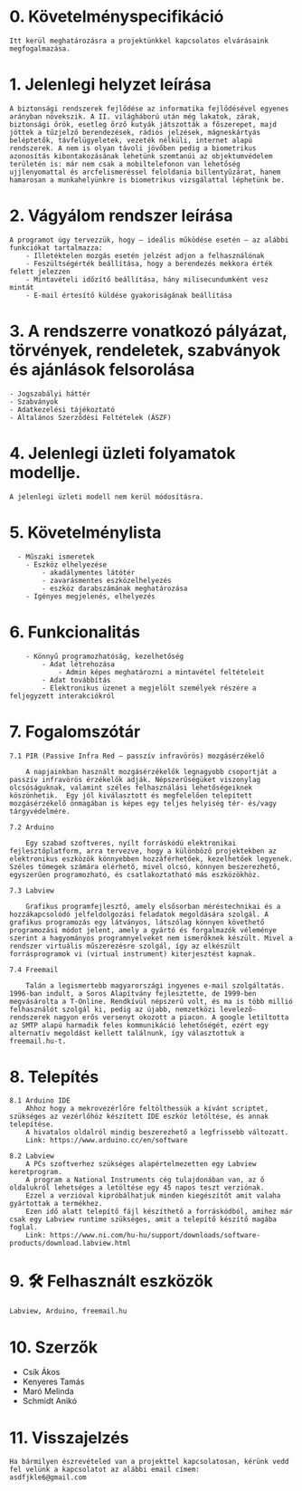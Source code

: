 # 0. Követelményspecifikáció
    Itt kerül meghatározásra a projektünkkel kapcsolatos elvárásaink megfogalmazása.

# 1. Jelenlegi helyzet leírása
    A biztonsági rendszerek fejlődése az informatika fejlődésével egyenes arányban növekszik. A II. világháború után még lakatok, zárak, biztonsági őrök, esetleg őrző kutyák játszották a főszerepet, majd jöttek a tűzjelző berendezések, rádiós jelzések, mágneskártyás beléptetők, távfelügyeletek, vezeték nélküli, internet alapú rendszerek. A nem is olyan távoli jövőben pedig a biometrikus azonosítás kibontakozásának lehetünk szemtanúi az objektumvédelem területén is: már nem csak a mobiltelefonon van lehetőség ujjlenyomattal és arcfelismeréssel feloldania billentyűzárat, hanem hamarosan a munkahelyünkre is biometrikus vizsgálattal léphetünk be.
    
# 2. Vágyálom rendszer leírása
    A programot úgy tervezzük, hogy – ideális működése esetén – az alábbi funkciókat tartalmazza:
        - Illetéktelen mozgás esetén jelzést adjon a felhasználónak
        - Feszültségérték beállítása, hogy a berendezés mekkora érték felett jelezzen
        - Mintavételi időzítő beállítása, hány milisecundumként vesz mintát
        - E-mail értesítő küldése gyakoriságának beállítása

# 3. A rendszerre vonatkozó pályázat, törvények, rendeletek, szabványok és ajánlások felsorolása
    - Jogszabályi háttér
    - Szabványok
	- Adatkezelési tájékoztató
	- Általános Szerződési Feltételek (ÁSZF)

# 4. Jelenlegi üzleti folyamatok modellje.
    A jelenlegi üzleti modell nem kerül módosításra.

# 5. Követelménylista
      - Műszaki ismeretek
        - Eszköz elhelyezése
            - akadálymentes látótér
            - zavarásmentes eszközelhelyezés
            - eszköz darabszámának meghatározása
        - Igényes megjelenés, elhelyezés

# 6. Funkcionalitás
        - Könnyű programozhatóság, kezelhetőség
            - Adat létrehozása
                - Admin képes meghatározni a mintavétel feltételeit
            - Adat továbbítás
            - Elektronikus üzenet a megjelölt személyek részére a feljegyzett interakciókról

# 7. Fogalomszótár
    7.1 PIR (Passive Infra Red – passzív infravörös) mozgásérzékelő

        A napjainkban használt mozgásérzékelők legnagyobb csoportját a passzív infravörös érzékelők adják. Népszerűségüket viszonylag olcsóságuknak, valamint széles felhasználási lehetőségeiknek köszönhetik.  Egy jól kiválasztott és megfelelően telepített mozgásérzékelő önmagában is képes egy teljes helyiség tér- és/vagy tárgyvédelmére.     
    
    7.2 Arduino
        
        Egy szabad szoftveres, nyílt forráskódú elektronikai fejlesztőplatform, arra tervezve, hogy a különböző projektekben az elektronikus eszközök könnyebben hozzáférhetőek, kezelhetőek legyenek. Széles tömegek számára elérhető, mivel olcsó, könnyen beszerezhető, egyszerűen programozható, és csatlakoztatható más eszközökhöz.

    7.3 Labview

        Grafikus programfejlesztő, amely elsősorban méréstechnikai és a hozzákapcsolódó jelfeldolgozási feladatok megoldására szolgál. A grafikus programozás egy látványos, látszólag könnyen követhető programozási módot jelent, amely a gyártó és forgalmazók véleménye szerint a hagyományos programnyelveket nem ismerőknek készült. Mivel a rendszer virtuális műszerezésre szolgál, így az elkészült forrásprogramok vi (virtual instrument) kiterjesztést kapnak.

    7.4 Freemail
       
        Talán a legismertebb magyarországi ingyenes e-mail szolgáltatás. 1996-ban indult, a Soros Alapítvány fejlesztette, de 1999-ben megvásárolta a T-Online. Rendkívül népszerű volt, és ma is több millió felhasználót szolgál ki, pedig az újabb, nemzetközi levelező-rendszerek nagyon erős versenyt okozott a piacon. A google letiltotta az SMTP alapú harmadik feles kommunikáció lehetőségét, ezért egy alternatív megoldást kellett találnunk, így választottuk a freemail.hu-t.

# 8. Telepítés
    8.1 Arduino IDE
        Ahhoz hogy a mekrovezérlőre feltölthessük a kívánt scriptet, szükséges az vezérlőhöz készített IDE eszköz letöltése, és annak telepítése.
        A hivatalos oldalról mindig beszerezhető a legfrissebb változatt.
        Link: https://www.arduino.cc/en/software
    
    8.2 Labview
        A PCs szoftverhez szükséges alapértelmezetten egy Labview keretprogram.
        A program a National Instruments cég tulajdonában van, az ő oldalukról lehetséges a letöltése egy 45 napos teszt verziónak.
        Ezzel a verzióval kipróbálhatjuk minden kiegészítőt amit valaha gyártottak a termékhez.
        Ezen idő alatt telepítő fájl készíthető a forráskódból, amihez már csak egy Labview runtime szükséges, amit a telepítő készítő magába foglal.
        Link: https://www.ni.com/hu-hu/support/downloads/software-products/download.labview.html
# 9. 🛠 Felhasznált eszközök
    Labview, Arduino, freemail.hu

# 10. Szerzők

- Csík Ákos
- Kenyeres Tamás 
- Maró Melinda
- Schmidt Anikó

# 11. Visszajelzés

    Ha bármilyen észrevételed van a projekttel kapcsolatosan, kérünk vedd fel velünk a kapcsolatot az alábbi email címem:
    asdfjkle6@gmail.com

